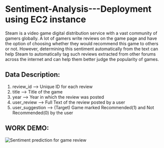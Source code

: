 # Sentiment-Analysis---Deployment using EC2 instance
Steam is a video game digital distribution service with a vast community of gamers globally. A lot of gamers write reviews on the game page and have the option of choosing whether they would recommend this game to others or not. However, determining this sentiment automatically from the text can help Steam to automatically tag such reviews extracted from other forums across the internet and can help them better judge the popularity of games.  


## Data Description:
1. review_id --> Unique ID for each review
2. title --> Title of the game
3. year --> Year in which the review was posted
4. user_review --> Full Text of the review posted by a user
5. user_suggestion --> (Target) Game marked Recommended(1) and Not Recommended(0) by the user


## WORK DEMO:
![Sentiment prediction for game review](https://user-images.githubusercontent.com/63091953/117806682-434ef600-b278-11eb-9063-22ccc253a77c.gif)

